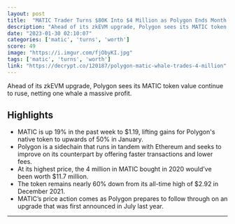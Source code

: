 ```yaml
---
layout: post
title:  "MATIC Trader Turns $80K Into $4 Million as Polygon Ends Month Up 50% - Decrypt"
description: "Ahead of its zkEVM upgrade, Polygon sees its MATIC token value continue to ruse, netting one whale a massive profit."
date: "2023-01-30 02:10:07"
categories: ['matic', 'turns', 'worth']
score: 49
image: "https://i.imgur.com/fjObyKI.jpg"
tags: ['matic', 'turns', 'worth']
link: "https://decrypt.co/120187/polygon-matic-whale-trades-4-million"
---
```


Ahead of its zkEVM upgrade, Polygon sees its MATIC token value continue to ruse, netting one whale a massive profit.

## Highlights

- MATIC is up 19% in the past week to $1.19, lifting gains for Polygon's native token to upwards of 50% in January.
- Polygon is a sidechain that runs in tandem with Ethereum and seeks to improve on its counterpart by offering faster transactions and lower fees.
- At its highest price, the 4 million in MATIC bought in 2020 would’ve been worth $11.7 million.
- The token remains nearly 60% down from its all-time high of $2.92 in December 2021.
- MATIC’s price action comes as Polygon prepares to follow through on an upgrade that was first announced in July last year.

---
